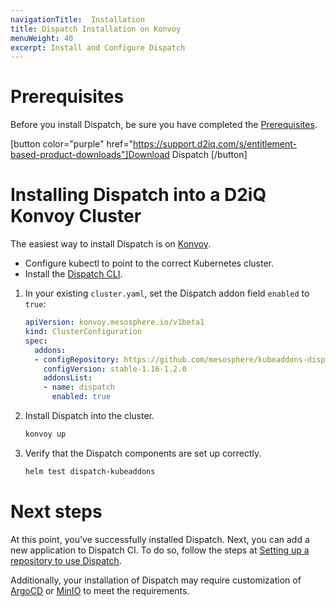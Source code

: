 ```yaml
---
navigationTitle:  Installation
title: Dispatch Installation on Konvoy
menuWeight: 40
excerpt: Install and Configure Dispatch
---
```

# Prerequisites

Before you install Dispatch, be sure you have completed the [Prerequisites](../install/prerequisites/).

[button color="purple" href="https://support.d2iq.com/s/entitlement-based-product-downloads"]Download Dispatch [/button]

# Installing Dispatch into a D2iQ Konvoy Cluster

The easiest way to install Dispatch is on [Konvoy](https://d2iq.com/products/konvoy).

* Configure kubectl to point to the correct Kubernetes cluster.
* Install the [Dispatch CLI](../install/cli/).

1. In your existing `cluster.yaml`, set the Dispatch addon field `enabled` to `true`:

    ```yaml
    apiVersion: konvoy.mesosphere.io/v1beta1
    kind: ClusterConfiguration
    spec:
      addons:
      - configRepository: https://github.com/mesosphere/kubeaddons-dispatch
        configVersion: stable-1.16-1.2.0
        addonsList:
        - name: dispatch
          enabled: true
    ```

2. Install Dispatch into the cluster.

    ```bash
    konvoy up
    ```

3. Verify that the Dispatch components are set up correctly.

    ```bash
    helm test dispatch-kubeaddons
    ```

# Next steps

At this point, you've successfully installed Dispatch. Next, you can add a new application to Dispatch CI. To do so, follow the steps
at [Setting up a repository to use Dispatch](../tutorials/ci_tutorials/repo-setup/).

Additionally, your installation of Dispatch may require customization of [ArgoCD](configure-argocd/) or [MinIO](configure-minio/) to meet the requirements.